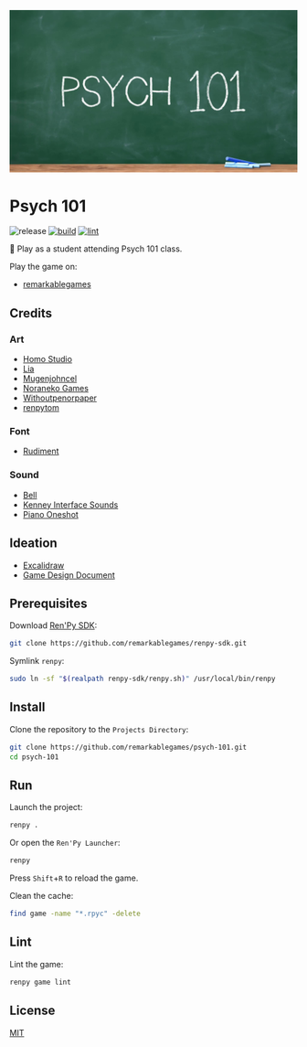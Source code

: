 <p align="center">
  <img src="https://raw.githubusercontent.com/remarkablegames/psych-101/master/web-presplash.jpg" width="600px" alt="Psych 101">
</p>

# Psych 101

![release](https://img.shields.io/github/v/release/remarkablegames/psych-101)
[![build](https://github.com/remarkablegames/psych-101/actions/workflows/build.yml/badge.svg)](https://github.com/remarkablegames/psych-101/actions/workflows/build.yml)
[![lint](https://github.com/remarkablegames/psych-101/actions/workflows/lint.yml/badge.svg)](https://github.com/remarkablegames/psych-101/actions/workflows/lint.yml)

📖 Play as a student attending Psych 101 class.

Play the game on:

- [remarkablegames](https://remarkablegames.org/psych-101)

## Credits

### Art

- [Homo Studio](https://unsplash.com/photos/a-blackboard-with-a-chalkboard-and-two-pens-on-it-iCyEPaLdPAs)
- [Lia](https://liah0227.itch.io/hoshiko)
- [Mugenjohncel](https://lemmasoft.renai.us/forums/viewtopic.php?t=17302)
- [Noraneko Games](https://noranekogames.itch.io/yumebackground)
- [Withoutpenorpaper](https://witpop.itch.io/sprite-pack-female-pink-hair)
- [renpytom](https://github.com/renpy/renpy/tree/master/the_question/game/images)

### Font

- [Rudiment](https://www.1001fonts.com/rudiment-font.html?text=PSYCH%20101&size=9&fg=ffffff&bg=000000)

### Sound

- [Bell](https://pixabay.com/sound-effects/bel-sekolah-153453/)
- [Kenney Interface Sounds](https://kenney.nl/assets/interface-sounds)
- [Piano Oneshot](https://pixabay.com/sound-effects/low-end-cinematic-piano-oneshots-215805/)

## Ideation

- [Excalidraw](https://excalidraw.com/#json=fZsGhoV7_qbCx1CrTdl5w,RfNwdGpO82BLKXXnkH3MiQ)
- [Game Design Document](https://docs.google.com/document/d/1XKnFt6Ct47ciPOkS1r2irNke3j0LwOY6ioVPo57E0s4/edit)

## Prerequisites

Download [Ren'Py SDK](https://www.renpy.org/latest.html):

```sh
git clone https://github.com/remarkablegames/renpy-sdk.git
```

Symlink `renpy`:

```sh
sudo ln -sf "$(realpath renpy-sdk/renpy.sh)" /usr/local/bin/renpy
```

## Install

Clone the repository to the `Projects Directory`:

```sh
git clone https://github.com/remarkablegames/psych-101.git
cd psych-101
```

## Run

Launch the project:

```sh
renpy .
```

Or open the `Ren'Py Launcher`:

```sh
renpy
```

Press `Shift`+`R` to reload the game.

Clean the cache:

```sh
find game -name "*.rpyc" -delete
```

## Lint

Lint the game:

```sh
renpy game lint
```

## License

[MIT](LICENSE)
